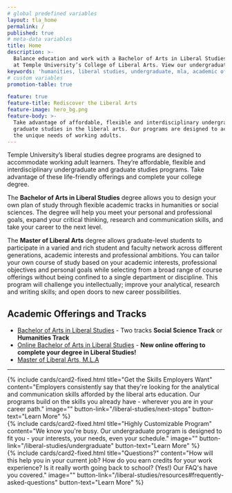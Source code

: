 ```yaml
---
# global predefined variables
layout: tla_home
permalink: /
published: true
# meta-data variables
title: Home
description: >-
  Balance education and work with a Bachelor of Arts in Liberal Studies or a Master of Liberal Arts
  at Temple University’s College of Liberal Arts. View our undergraduate academic offerings.
keywords: 'humanities, liberal studies, undergraduate, mla, academic offerings'
# custom variables
promotion-table: true

feature: true
feature-title: Rediscover the Liberal Arts
feature-image: hero_bg.png
feature-body: >-
  Take advantage of affordable, flexible and interdisciplinary undergraduate and
  graduate studies in the liberal arts. Our programs are designed to accommodate
  the unique needs of working adults.
---
```

Temple University’s liberal studies degree programs are designed to accommodate working adult learners. They’re affordable, flexible and interdisciplinary undergraduate and graduate studies programs. Take advantage of these life-friendly offerings and complete your college degree.

The **Bachelor of Arts in Liberal Studies** degree allows you to design your own plan of study through flexible academic tracks in humanities or social sciences. The degree will help you meet your personal and professional goals, expand your critical thinking, research and communication skills, and take your career to the next level.

The **Master of Liberal Arts** degree allows graduate-level students to participate in a varied and rich student and faculty network across different generations, academic interests and professional ambitions. You can tailor your own course of study based on your academic interests, professional objectives and personal goals while selecting from a broad range of course offerings without being confined to a single department or discipline. This program will challenge you intellectually; improve your analytical, research and writing skills; and open doors to new career possibilities.

## Academic Offerings and Tracks
- [Bachelor of Arts in Liberal Studies](https://www.temple.edu/academics/degree-programs/liberal-studies-major-la-libs-ba) - Two tracks **Social Science Track** or **Humanities Track**<br>
- [Online Bachelor of Arts in Liberal Studies](/liberal-studies/undergraduate#online-bachelor-of-arts-in-liberal-studies) - **New online offering to complete your degree in Liberal Studies!**<br>
- [Master of Liberal Arts, M.L.A](https://www.temple.edu/academics/degree-programs/liberal-arts-mla-la-liba-mla)

___

<div class="row row-wide">
  <div class="col m12 l4">{% include cards/card2-fixed.html
    title="Get the Skills Employers Want"
    content="Employers consistently say that they're looking for the analytical and communication skills afforded by the liberal arts education. Our programs build on the skills you already have - wherever you are in your career path."
    image=""
    button-link="/liberal-studies/next-stops"
    button-text="Learn More" %}
  </div>
  <div class="row row-wide">
    <div class="col m12 l4">{% include cards/card2-fixed.html
      title="Highly Customizable Program"
      content="We know you're busy. Our undergraduate program is designed to fit you - your interests, your needs, even your schedule."
      image=""
      button-link="/liberal-studies/undergraduate"
      button-text="Learn More" %}
    </div>
    <div class="row row-wide">
      <div class="col m12 l4">{% include cards/card2-fixed.html
        title="Questions?"
        content="How will this help you in your current job? How do you earn credits for your work experience? Is it really worth going back to school? (Yes!) Our FAQ's have you covered."
        image=""
        button-link="/liberal-studies/resources#frequently-asked-questions"
        button-text="Learn More" %}
      </div>
</div>
